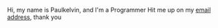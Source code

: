 <p>Hi, my name is Paulkelvin, and I'm a Programmer</h1>
Hit me up on my <a href="mailto:ibukunadesanya0@gmail.com">email address</a>, thank you</p>
